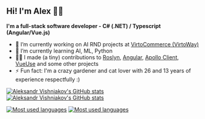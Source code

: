 ## Hi! I'm Alex 👋🏻

**I'm a full-stack software developer - C# (.NET) / Typescript (Angular/Vue.js)**

- 🔭 I’m currently working on AI RND projects at [VirtoCommerce (VirtoWay)](https://virtocommerce.com/)
- 🌱 I’m currently learning AI, ML, Python
- 🤝🏻 I made (a tiny) contributions to [Roslyn](https://github.com/dotnet/roslyn), [Angular](https://github.com/angular/angular), [Apollo Client](https://github.com/apollographql/apollo-client), [VueUse](https://github.com/asvishnyakov/vueuse) and some other projects
- ⚡ Fun fact: I'm a crazy gardener and cat lover with 26 and 13 years of experience respectfully :)

[![Aleksandr Vishniakov's GitHub stats](https://github-readme-stats-red-ten-17.vercel.app/api?username=asvishnyakov&include_all_commits=true&show=reviews,prs_merged,prs_merged_percentage&show_icons=true&theme=dark#gh-dark-mode-only)](https://github.com/anuraghazra/github-readme-stats#gh-dark-mode-only)
[![Aleksandr Vishniakov's GitHub stats](https://github-readme-stats-red-ten-17.vercel.app/api?username=asvishnyakov&include_all_commits=true&show=reviews,prs_merged,prs_merged_percentage&show_icons=true&theme=default#gh-light-mode-only)](https://github.com/anuraghazra/github-readme-stats#gh-light-mode-only)

[![Most used languages](https://github-readme-stats-red-ten-17.vercel.app/api/top-langs/?username=asvishnyakov&layout=compact&card_width=467&theme=dark#gh-dark-mode-only)](https://github.com/anuraghazra/github-readme-stats#gh-dark-mode-only)
[![Most used languages](https://github-readme-stats-red-ten-17.vercel.app/api/top-langs/?username=asvishnyakov&layout=compact&card_width=467&theme=default#gh-light-mode-only)](https://github.com/anuraghazra/github-readme-stats#gh-light-mode-only)


<!--
**asvishnyakov/asvishnyakov** is a ✨ _special_ ✨ repository because its `README.md` (this file) appears on your GitHub profile.

Here are some ideas to get you started:

- 🔭 I’m currently working on ...
- 🌱 I’m currently learning ...
- 👯 I’m looking to collaborate on ...
- 🤔 I’m looking for help with ...
- 💬 Ask me about ...
- 📫 How to reach me: ...
- 😄 Pronouns: ...
- ⚡ Fun fact: ...
-->
